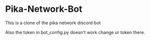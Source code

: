 # Pika-Network-Bot
This is a clone of the pika network discord bot


Also the token in bot_config.py doesn't work change ur token there.